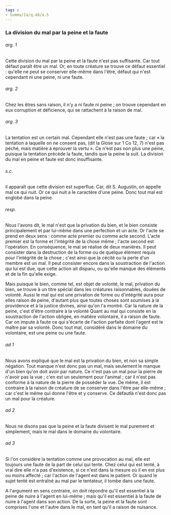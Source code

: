 ```yaml
---
tags : 
- Summa/Ia/q.48/a.5
---
```


### La division du mal par la peine et la faute

###### arg. 1
Cette division du mal par la peine et la faute n'est pas suffisante. Car tout défaut paraît être un mal. Or, en toute créature se trouve ce défaut essentiel : qu'elle ne peut se conserver elle-même dans l'être, défaut qui n'est cependant ni une peine, ni une faute. 

###### arg. 2
Chez les êtres sans raison, il n'y a ni faute ni peine ; on trouve cependant en eux corruption et déficience, qui se rattachent à la raison de mal. 

###### arg. 3
La tentation est un certain mal. Cependant elle n'est pas une faute ; car « la tentation à laquelle on ne consent pas, (dit la Glose sur 1 Co 12, 7) n'est pas péché, mais matière à éprouver la vertu ». Ce n'est pas non plus une peine, puisque la tentation précède la faute, tandis que la peine la suit. La division du mal en peine et faute est donc insuffisante. 

###### s.c.
il apparaît que cette division est superflue. Car, dit S. Augustin, on appelle mal ce qui nuit. Or ce qui nuit a le caractère d'une peine. Donc tout mal est englobé dans la peine. 

###### resp.
Nous l'avons dit, le mal n'est que la privation du bien, et le bien consiste principalement et par lui-même dans une perfection et un acte. Or l'acte se prend en deux sens : comme acte premier ou comme acte second. L'acte premier est la forme et l'intégrité de la chose même ; l'acte second est l'opération. En conséquence, le mal se réalise de deux manières. Il peut consister dans la destruction de la forme ou de quelque élément requis pour l'intégrité de la chose ; c'est ainsi que la cécité ou la perte d'un membre est un mal. Il peut consister encore dans la soustraction de l'action qui lui est due, que cette action ait disparu, ou qu'elle manque des éléments et de la fin qu'elle exige. 

Mais puisque le bien, comme tel, est objet de volonté, le mal, privation du bien, se trouve à un titre spécial dans les créatures raisonnables, douées de volonté. Aussi le mal qui est une privation de forme ou d'intégrité aura pour elles raison de peine, d'autant plus que toutes choses sont soumises à la providence et à la justice divines, ainsi qu'on l'a montré. Car la nature de la peine, c'est d'être contraire à la volonté Quant au mal qui consiste en la soustraction de l'action obligée, en matière volontaire, il a raison de faute. Car on impute à faute ce qui s'écarte de l'action parfaite dont l'agent est le maître par sa volonté. Donc tout mal, considéré dans le domaine du volontaire, est une peine ou une faute. 

###### ad 1
Nous avons expliqué que le mal est la privation du bien, et non sa simple négation. Tout manque n'est donc pas un mal, mais seulement le manque d'un bien qu'on doit avoir par nature. Ce n'est pas un mal pour la pierre de n'avoir pas la vue ; c'en est un seulement pour l'animal ; car il n'est pas conforme à la nature de la pierre de posséder la vue. De même, il est contraire à la raison de créature de se conserver dans l'être par elle-même ; car c'est le même qui donne l'être et y conserve. Ce défautlà n'est donc pas un mal pour la créature. 

###### ad 2
Nous ne disons pas que la peine et la faute divisent le mal purement et simplement, mais le mal dans le domaine du volontaire. 

###### ad 3
Si l'on considère la tentation comme une provocation au mal, elle est toujours une faute de la part de celui qui tente. Chez celui qui est tenté, à vrai dire elle n'a pas d'existence, si ce n'est dans la mesure où il en est plus ou moins affecté ; car l'action de l'agent est dans le patient. Or quand le sujet tenté est entraîné au mal par le tentateur, il tombe dans une faute. 

A l'argument en sens contraire, on doit répondre qu'il est essentiel à la peine de nuire à l'agent en lui-même ; mais qu'il est essentiel à la faute de nuire à l'agent dans son action. De la sorte, la peine et la faute sont comprises l'une et l'autre dans le mal, en tant qu'il a raison de nuisance. 



